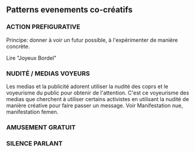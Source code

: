## Patterns evenements co-créatifs

### ACTION PREFIGURATIVE

Principe: donner à voir un futur possible, à l'expérimenter de manière concrète.

Lire "Joyeux Bordel"

### NUDITÉ / MEDIAS VOYEURS

Les medias et la publicité adorent utiliser la nudité des coprs et le voyeurisme du public pour obtenir de l'attention. C'est ce voyeurisme des medias que cherchent à utiliser certains activistes en utilisant la nudité de manière créative pour faire passer un message. Voir Manifestation nue, manifestation femen.

### AMUSEMENT GRATUIT

### SILENCE PARLANT
